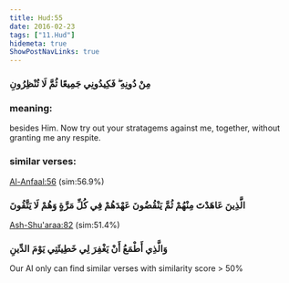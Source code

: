 ```yaml
---
title: Hud:55
date: 2016-02-23
tags: ["11.Hud"]
hidemeta: true 
ShowPostNavLinks: true 
---
```

### مِنْ دُونِهِ ۖ فَكِيدُونِي جَمِيعًا ثُمَّ لَا تُنْظِرُونِ
### meaning: 
besides Him. Now try out your stratagems against me, together, without granting me any respite.
### similar verses: 

[Al-Anfaal:56](/8/56) (sim:56.9%)

### الَّذِينَ عَاهَدْتَ مِنْهُمْ ثُمَّ يَنْقُضُونَ عَهْدَهُمْ فِي كُلِّ مَرَّةٍ وَهُمْ لَا يَتَّقُونَ

[Ash-Shu'araa:82](/26/82) (sim:51.4%)

### وَالَّذِي أَطْمَعُ أَنْ يَغْفِرَ لِي خَطِيئَتِي يَوْمَ الدِّينِ

Our AI only can find similar verses with similarity score > 50% 


